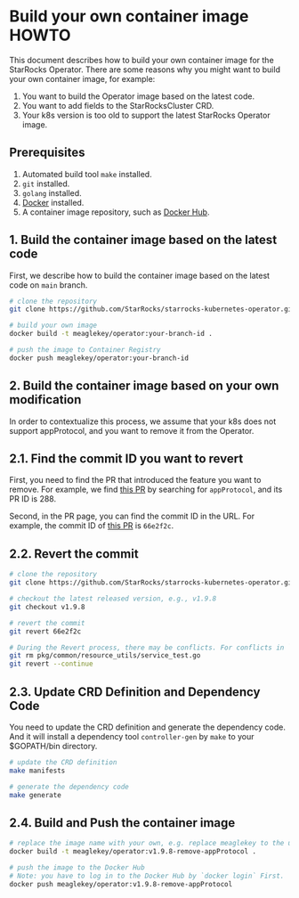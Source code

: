 # Build your own container image HOWTO

This document describes how to build your own container image for the StarRocks Operator. There are some reasons why you
might want to build your own container image, for example:

1. You want to build the Operator image based on the latest code.
2. You want to add fields to the StarRocksCluster CRD.
3. Your k8s version is too old to support the latest StarRocks Operator image.

## Prerequisites

1. Automated build tool `make` installed.
2. `git` installed.
3. `golang` installed.
4. [Docker](https://docs.docker.com/get-docker/) installed.
5. A container image repository, such as [Docker Hub](https://hub.docker.com/).

## 1. Build the container image based on the latest code

First, we describe how to build the container image based on the latest code on `main` branch.

```bash
# clone the repository
git clone https://github.com/StarRocks/starrocks-kubernetes-operator.git

# build your own image
docker build -t meaglekey/operator:your-branch-id .

# push the image to Container Registry
docker push meaglekey/operator:your-branch-id
```

## 2. Build the container image based on your own modification

In order to contextualize this process, we assume that your k8s does not support appProtocol, and you want to remove it
from the Operator.

## 2.1. Find the commit ID you want to revert

First, you need to find the PR that introduced the feature you want to remove. For example, we
find [this PR](https://github.com/StarRocks/starrocks-kubernetes-operator/pull/288) by searching for `appProtocol`, and
its PR ID is 288.

Second, in the PR page, you can find the commit ID in the URL. For example, the commit ID
of [this PR](https://github.com/StarRocks/starrocks-kubernetes-operator/pull/288) is `66e2f2c`.

## 2.2. Revert the commit

```bash
# clone the repository
git clone https://github.com/StarRocks/starrocks-kubernetes-operator.git

# checkout the latest released version, e.g., v1.9.8
git checkout v1.9.8

# revert the commit
git revert 66e2f2c

# During the Revert process, there may be conflicts. For conflicts in `_test.go`, you can directly delete the file.
git rm pkg/common/resource_utils/service_test.go
git revert --continue
```

## 2.3. Update CRD Definition and Dependency Code

You need to update the CRD definition and generate the dependency code. And it will install a dependency
tool `controller-gen` by `make` to your $GOPATH/bin directory.

```bash
# update the CRD definition
make manifests

# generate the dependency code
make generate
```

## 2.4. Build and Push the container image

```bash
# replace the image name with your own, e.g. replace meaglekey to the username of the Docker Hub account
docker build -t meaglekey/operator:v1.9.8-remove-appProtocol .

# push the image to the Docker Hub
# Note: you have to log in to the Docker Hub by `docker login` First.
docker push meaglekey/operator:v1.9.8-remove-appProtocol
```
